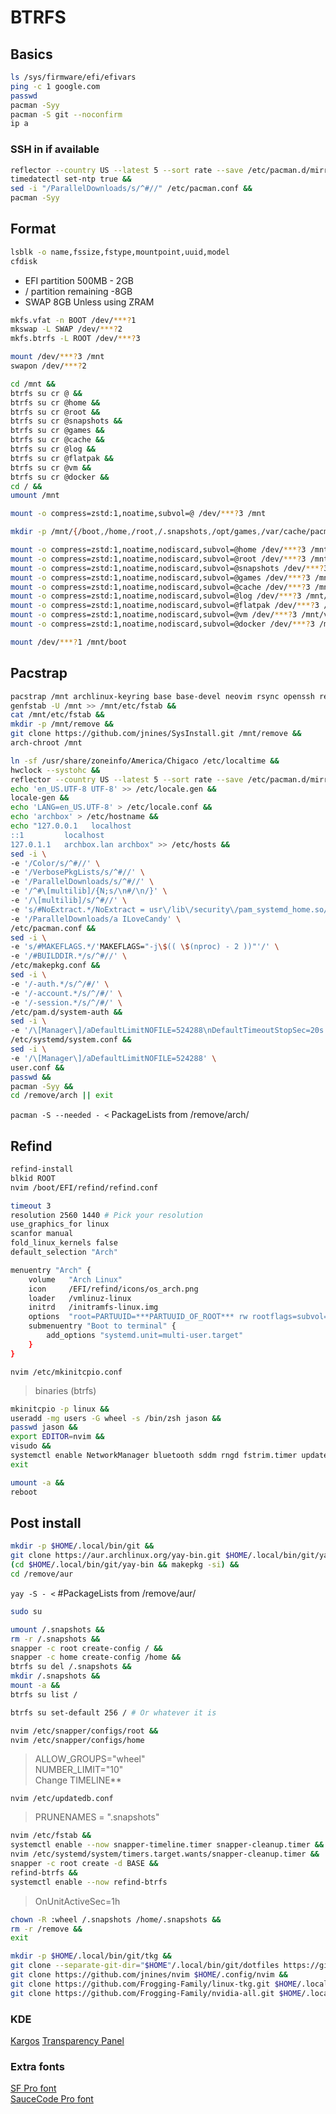 # BTRFS

## Basics

```zsh
ls /sys/firmware/efi/efivars
ping -c 1 google.com
passwd
pacman -Syy
pacman -S git --noconfirm
ip a
```

### SSH in if available

```zsh
reflector --country US --latest 5 --sort rate --save /etc/pacman.d/mirrorlist &&
timedatectl set-ntp true &&
sed -i "/ParallelDownloads/s/^#//" /etc/pacman.conf &&
pacman -Syy
```

## Format

```zsh
lsblk -o name,fssize,fstype,mountpoint,uuid,model
cfdisk
```

- EFI partition 500MB - 2GB
- / partition remaining -8GB
- SWAP 8GB Unless using ZRAM

```zsh
mkfs.vfat -n BOOT /dev/***?1
mkswap -L SWAP /dev/***?2
mkfs.btrfs -L ROOT /dev/***?3

mount /dev/***?3 /mnt
swapon /dev/***?2

cd /mnt &&
btrfs su cr @ &&
btrfs su cr @home &&
btrfs su cr @root &&
btrfs su cr @snapshots &&
btrfs su cr @games &&
btrfs su cr @cache &&
btrfs su cr @log &&
btrfs su cr @flatpak &&
btrfs su cr @vm &&
btrfs su cr @docker &&
cd / &&
umount /mnt

mount -o compress=zstd:1,noatime,subvol=@ /dev/***?3 /mnt

mkdir -p /mnt/{/boot,/home,/root,/.snapshots,/opt/games,/var/cache/pacman/pkg,/var/log,/var/lib/flatpak,/var/lib/libvrt/images}

mount -o compress=zstd:1,noatime,nodiscard,subvol=@home /dev/***?3 /mnt/home
mount -o compress=zstd:1,noatime,nodiscard,subvol=@root /dev/***?3 /mnt/root
mount -o compress=zstd:1,noatime,nodiscard,subvol=@snapshots /dev/***?3 /mnt/.snapshots
mount -o compress=zstd:1,noatime,nodiscard,subvol=@games /dev/***?3 /mnt/opt/games
mount -o compress=zstd:1,noatime,nodiscard,subvol=@cache /dev/***?3 /mnt/var/cache/pacman/pkg
mount -o compress=zstd:1,noatime,nodiscard,subvol=@log /dev/***?3 /mnt/var/log
mount -o compress=zstd:1,noatime,nodiscard,subvol=@flatpak /dev/***?3 /mnt/var/lib/flatpak
mount -o compress=zstd:1,noatime,nodiscard,subvol=@vm /dev/***?3 /mnt/var/lib/libvirt/images
mount -o compress=zstd:1,noatime,nodiscard,subvol=@docker /dev/***?3 /mnt/var/lib/docker

mount /dev/***?1 /mnt/boot
```

## Pacstrap

```zsh
pacstrap /mnt archlinux-keyring base base-devel neovim rsync openssh reflector git &&
genfstab -U /mnt >> /mnt/etc/fstab &&
cat /mnt/etc/fstab &&
mkdir -p /mnt/remove &&
git clone https://github.com/jnines/SysInstall.git /mnt/remove &&
arch-chroot /mnt
```

```zsh
ln -sf /usr/share/zoneinfo/America/Chigaco /etc/localtime &&
hwclock --systohc &&
reflector --country US --latest 5 --sort rate --save /etc/pacman.d/mirrorlist &&
echo 'en_US.UTF-8 UTF-8' >> /etc/locale.gen &&
locale-gen &&
echo 'LANG=en_US.UTF-8' > /etc/locale.conf &&
echo 'archbox' > /etc/hostname &&
echo "127.0.0.1   localhost
::1         localhost
127.0.1.1   archbox.lan archbox" >> /etc/hosts &&
sed -i \
-e '/Color/s/^#//' \
-e '/VerbosePkgLists/s/^#//' \
-e '/ParallelDownloads/s/^#//' \
-e '/^#\[multilib]/{N;s/\n#/\n/}' \
-e '/\[multilib]/s/^#//' \
-e 's/#NoExtract.*/NoExtract = usr\/lib\/security\/pam_systemd_home.so/' \
-e '/ParallelDownloads/a ILoveCandy' \
/etc/pacman.conf &&
sed -i \
-e 's/#MAKEFLAGS.*/'MAKEFLAGS="-j\$(( \$(nproc) - 2 ))"'/' \
-e '/#BUILDDIR.*/s/^#//' \
/etc/makepkg.conf &&
sed -i \
-e '/-auth.*/s/^/#/' \
-e '/-account.*/s/^/#/' \
-e '/-session.*/s/^/#/' \
/etc/pam.d/system-auth &&
sed -i \
-e '/\[Manager\]/aDefaultLimitNOFILE=524288\nDefaultTimeoutStopSec=20s' \
/etc/systemd/system.conf &&
sed -i \
-e '/\[Manager\]/aDefaultLimitNOFILE=524288' \
user.conf &&
passwd &&
pacman -Syy &&
cd /remove/arch || exit
```

`pacman -S --needed - <`
PackageLists from /remove/arch/

## Refind

```zsh
refind-install
blkid ROOT
nvim /boot/EFI/refind/refind.conf
```

```zsh
timeout 3
resolution 2560 1440 # Pick your resolution
use_graphics_for linux
scanfor manual
fold_linux_kernels false
default_selection "Arch"

menuentry "Arch" {
    volume   "Arch Linux"
    icon     /EFI/refind/icons/os_arch.png
    loader   /vmlinuz-linux
    initrd   /initramfs-linux.img
    options  "root=PARTUUID=***PARTUUID_OF_ROOT*** rw rootflags=subvol=@ initrd=amd-ucode.img rcu_nocbs=0-15 acpi_enforce_resources=lax nowatchdog nvidia-drm.modeset=1 amd_pstate=guided"
    submenuentry "Boot to terminal" {
        add_options "systemd.unit=multi-user.target"
    }
}
```

`nvim /etc/mkinitcpio.conf`

> binaries (btrfs)

```zsh
mkinitcpio -p linux &&
useradd -mg users -G wheel -s /bin/zsh jason &&
passwd jason &&
export EDITOR=nvim &&
visudo &&
systemctl enable NetworkManager bluetooth sddm rngd fstrim.timer updatedb.timer cups cronie avahi-daemon.service logrotate.timer paccache.timer &&
exit

umount -a &&
reboot
```

## Post install

```zsh
mkdir -p $HOME/.local/bin/git &&
git clone https://aur.archlinux.org/yay-bin.git $HOME/.local/bin/git/yay-bin &&
(cd $HOME/.local/bin/git/yay-bin && makepkg -si) &&
cd /remove/aur
```

`yay -S - <` #PackageLists from /remove/aur/

```zsh
sudo su

umount /.snapshots &&
rm -r /.snapshots &&
snapper -c root create-config / &&
snapper -c home create-config /home &&
btrfs su del /.snapshots &&
mkdir /.snapshots &&
mount -a &&
btrfs su list /

btrfs su set-default 256 / # Or whatever it is

nvim /etc/snapper/configs/root &&
nvim /etc/snapper/configs/home
```

> ALLOW_GROUPS="wheel"  
> NUMBER_LIMIT="10"  
> Change TIMELINE\*\*

`nvim /etc/updatedb.conf`

> PRUNENAMES = ".snapshots"

```zsh
nvim /etc/fstab &&
systemctl enable --now snapper-timeline.timer snapper-cleanup.timer &&
nvim /etc/systemd/system/timers.target.wants/snapper-cleanup.timer &&
snapper -c root create -d BASE &&
refind-btrfs &&
systemctl enable --now refind-btrfs
```

> OnUnitActiveSec=1h

```zsh
chown -R :wheel /.snapshots /home/.snapshots &&
rm -r /remove &&
exit
```

```zsh
mkdir -p $HOME/.local/bin/git/tkg &&
git clone --separate-git-dir="$HOME"/.local/bin/git/dotfiles https://github.com/jnines/dotfiles.git "$HOME"/.local/bin/git/dotf &&
git clone https://github.com/jnines/nvim $HOME/.config/nvim &&
git clone https://github.com/Frogging-Family/linux-tkg.git $HOME/.local/bin/git/tkg/linux-tkg &&
git clone https://github.com/Frogging-Family/nvidia-all.git $HOME/.local/bin/git/tkg/nvidia-all
```

### KDE

[Kargos](https://github.com/sanniou/kargos6)
[Transparency Panel](https://github.com/TheEssem/paneltransparencybutton)

### Extra fonts

[SF Pro font](https://github.com/sahibjotsaggu/San-Francisco-Pro-Fonts)  
[SauceCode Pro font](https://github.com/ryanoasis/nerd-fonts/blob/master/patched-fonts/SourceCodePro/Regular/complete/Sauce%20Code%20Pro%20Nerd%20Font%20Complete%20Mono%20Windows%20Compatible.ttf)
